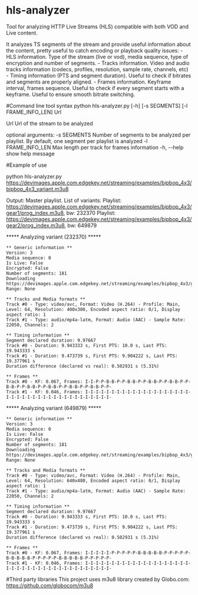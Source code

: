 # hls-analyzer
Tool for analyzing HTTP Live Streams (HLS) compatible with both VOD and Live content.

It analyzes TS segments of the stream and provide useful information about the content, pretty useful to catch encoding or playback quality issues:
    - HLS information. Type of the stream (live or vod), media sequence, type of encryption and number of segments.
    - Tracks information. Video and audio tracks information (codecs, profiles, resolution, sample rate, channels, etc)
    - Timing information (PTS and segment duration). Useful to check if bitrates and segments are properly aligned.
    - Frames information. Keyframe interval, frames sequence. Useful to check if every segment starts with a keyframe. Useful to ensure smooth bitrate switching.



#Command line tool syntax
python hls-analyzer.py [-h] [-s SEGMENTS] [-l FRAME_INFO_LEN] Url

Url                Url of the stream to be analyzed

optional arguments:
-s SEGMENTS        Number of segments to be analyzed per playlist. By default, one segment per playlist is analyzed
-l FRAME_INFO_LEN  Max length per track for frames information
-h, --help         show help message


#Example of use

python hls-analyzer.py https://devimages.apple.com.edgekey.net/streaming/examples/bipbop_4x3/bipbop_4x3_variant.m3u8

Output:
Master playlist. List of variants:
    Playlist: https://devimages.apple.com.edgekey.net/streaming/examples/bipbop_4x3/gear1/prog_index.m3u8, bw: 232370
    Playlist: https://devimages.apple.com.edgekey.net/streaming/examples/bipbop_4x3/gear2/prog_index.m3u8, bw: 649879


***** Analyzing variant (232370) *****

    ** Generic information **
    Version: 3
    Media sequence: 0
    Is Live: False
    Encrypted: False
    Number of segments: 181
    Downloading https://devimages.apple.com.edgekey.net/streaming/examples/bipbop_4x3/gear1/fileSequence0.ts, Range: None

    ** Tracks and Media formats **
    Track #0 - Type: video/avc, Format: Video (H.264) - Profile: Main, Level: 64, Resolution: 400x300, Encoded aspect ratio: 0/1, Display aspect ratio: 1
    Track #1 - Type: audio/mp4a-latm, Format: Audio (AAC) - Sample Rate: 22050, Channels: 2

    ** Timing information **
    Segment declared duration: 9.97667
    Track #0 - Duration: 9.943333 s, First PTS: 10.0 s, Last PTS: 19.943333 s
    Track #1 - Duration: 9.473739 s, First PTS: 9.904222 s, Last PTS: 19.377961 s
    Duration difference (declared vs real): 0.502931 s (5.31%)

    ** Frames **
    Track #0 - KF: 0.067, Frames: I-I-P-P-B-B-P-P-B-B-P-P-B-B-P-P-B-B-P-P-B-B-P-P-B-B-P-P-B-B-P-P-B-B-P-P-B-B-P-P-
    Track #1 - KF: 0.046, Frames: I-I-I-I-I-I-I-I-I-I-I-I-I-I-I-I-I-I-I-I-I-I-I-I-I-I-I-I-I-I-I-I-I-I-I-I-I-I-I-I-


***** Analyzing variant (649879) *****

    ** Generic information **
    Version: 3
    Media sequence: 0
    Is Live: False
    Encrypted: False
    Number of segments: 181
    Downloading https://devimages.apple.com.edgekey.net/streaming/examples/bipbop_4x3/gear2/fileSequence0.ts, Range: None

    ** Tracks and Media formats **
    Track #0 - Type: video/avc, Format: Video (H.264) - Profile: Main, Level: 64, Resolution: 640x480, Encoded aspect ratio: 0/1, Display aspect ratio: 1
    Track #1 - Type: audio/mp4a-latm, Format: Audio (AAC) - Sample Rate: 22050, Channels: 2

    ** Timing information **
    Segment declared duration: 9.97667
    Track #0 - Duration: 9.943333 s, First PTS: 10.0 s, Last PTS: 19.943333 s
    Track #1 - Duration: 9.473739 s, First PTS: 9.904222 s, Last PTS: 19.377961 s
    Duration difference (declared vs real): 0.502931 s (5.31%)

    ** Frames **
    Track #0 - KF: 0.067, Frames: I-I-I-I-I-P-P-P-P-P-B-B-B-B-B-P-P-P-P-P-B-B-B-B-B-P-P-P-P-P-B-B-B-B-B-P-P-P-P-P-
    Track #1 - KF: 0.046, Frames: I-I-I-I-I-I-I-I-I-I-I-I-I-I-I-I-I-I-I-I-I-I-I-I-I-I-I-I-I-I-I-I-I-I-I-I-I-I-I-I-




#Third party libraries
This project uses m3u8 library created by Globo.com: https://github.com/globocom/m3u8
